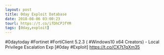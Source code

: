 ```yaml
---
layout: post
title: 0day Exploit Database
date: 2018-08-06 03:00:23
tourl: https://t.co/ifDhCPJfYM
tags: [0day,exploit]
---
```

#0daytoday #Fortinet #FortiClient 5.2.3 ( #Windows10 x64 Creators) - Local Privilege Escalation Exp [#0day #Exploit] https://t.co/CX7t7qXm35